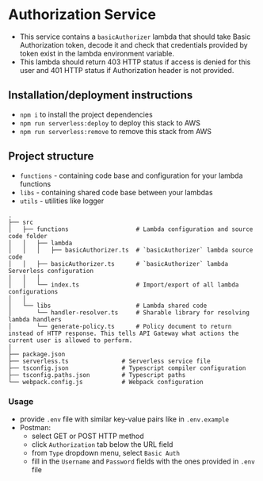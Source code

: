 # Authorization Service
- This service contains a `basicAuthorizer` lambda that should take Basic Authorization token, decode it and check that credentials provided by token exist in the lambda environment variable.
- This lambda should return 403 HTTP status if access is denied for this user and 401 HTTP status if Authorization header is not provided.

## Installation/deployment instructions
- `npm i` to install the project dependencies
- `npm run serverless:deploy` to deploy this stack to AWS
- `npm run serverless:remove` to remove this stack from AWS

## Project structure
- `functions` - containing code base and configuration for your lambda functions
- `libs` - containing shared code base between your lambdas
- `utils` - utilities like logger
```
.
├── src
│   ├── functions                   # Lambda configuration and source code folder
│   │   ├── lambda
│   │   │   ├── basicAuthorizer.ts  # `basicAuthorizer` lambda source code
│   │   ├── basicAuthorizer.ts      # `basicAuthorizer` lambda Serverless configuration
│   │   │
│   │   └── index.ts                # Import/export of all lambda configurations
│   │
│   └── libs                        # Lambda shared code
│       └── handler-resolver.ts     # Sharable library for resolving lambda handlers
│       └── generate-policy.ts      # Policy document to return instead of HTTP response. This tells API Gateway what actions the current user is allowed to perform.
│
├── package.json
├── serverless.ts               # Serverless service file
├── tsconfig.json               # Typescript compiler configuration
├── tsconfig.paths.json         # Typescript paths
└── webpack.config.js           # Webpack configuration
```

### Usage
- provide `.env` file with similar key-value pairs like in `.env.example`
- Postman:
  - select GET or POST HTTP method
  - click `Authorization` tab below the URL field
  - from `Type` dropdown menu, select `Basic Auth`
  - fill in the `Username` and `Password` fields with the ones provided in `.env` file
